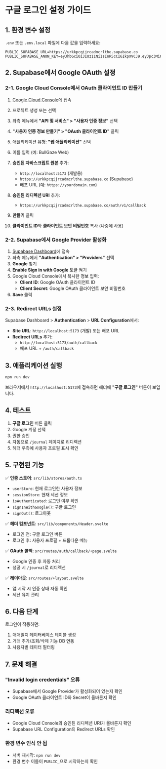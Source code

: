 # 구글 로그인 설정 가이드

## 1. 환경 변수 설정

`.env` 또는 `.env.local` 파일에 다음 값을 입력하세요:

```env
PUBLIC_SUPABASE_URL=https://urkkpcqijrcadmcrlthe.supabase.co
PUBLIC_SUPABASE_ANON_KEY=eyJhbGciOiJIUzI1NiIsInR5cCI6IkpXVCJ9.eyJpc3MiOiJzdXBhYmFzZSIsInJlZiI6InVya2twY3FpanJjYWRtY3JsdGhlIiwicm9sZSI6ImFub24iLCJpYXQiOjE3NDQzNzI2MTQsImV4cCI6MjA1OTk0ODYxNH0.94wZkO268KF2FHe3EBXbQFPRfZKayOJvxHzjNBb7CsY
```

## 2. Supabase에서 Google OAuth 설정

### 2-1. Google Cloud Console에서 OAuth 클라이언트 ID 만들기

1. [Google Cloud Console](https://console.cloud.google.com/)에 접속
2. 프로젝트 생성 또는 선택
3. 좌측 메뉴에서 **"API 및 서비스" > "사용자 인증 정보"** 선택
4. **"사용자 인증 정보 만들기" > "OAuth 클라이언트 ID"** 클릭
5. 애플리케이션 유형: **"웹 애플리케이션"** 선택
6. 이름 입력 (예: BullGaze Web)
7. **승인된 자바스크립트 원본** 추가:
   - `http://localhost:5173` (개발용)
   - `https://urkkpcqijrcadmcrlthe.supabase.co` (Supabase)
   - 배포 URL (예: `https://yourdomain.com`)

8. **승인된 리디렉션 URI** 추가:
   - `https://urkkpcqijrcadmcrlthe.supabase.co/auth/v1/callback`

9. **만들기** 클릭
10. **클라이언트 ID**와 **클라이언트 보안 비밀번호** 복사 (나중에 사용)

### 2-2. Supabase에서 Google Provider 활성화

1. [Supabase Dashboard](https://supabase.com/dashboard/project/urkkpcqijrcadmcrlthe)에 접속
2. 좌측 메뉴에서 **"Authentication" > "Providers"** 선택
3. **Google** 찾기
4. **Enable Sign in with Google** 토글 켜기
5. Google Cloud Console에서 복사한 정보 입력:
   - **Client ID**: Google OAuth 클라이언트 ID
   - **Client Secret**: Google OAuth 클라이언트 보안 비밀번호
6. **Save** 클릭

### 2-3. Redirect URLs 설정

Supabase Dashboard > **Authentication** > **URL Configuration**에서:

- **Site URL**: `http://localhost:5173` (개발) 또는 배포 URL
- **Redirect URLs** 추가:
  - `http://localhost:5173/auth/callback`
  - 배포 URL + `/auth/callback`

## 3. 애플리케이션 실행

```bash
npm run dev
```

브라우저에서 `http://localhost:5173`에 접속하면 헤더에 **"구글 로그인"** 버튼이 보입니다.

## 4. 테스트

1. **구글 로그인** 버튼 클릭
2. Google 계정 선택
3. 권한 승인
4. 자동으로 `/journal` 페이지로 리디렉션
5. 헤더 우측에 사용자 프로필 표시 확인

## 5. 구현된 기능

✅ **인증 스토어**: `src/lib/stores/auth.ts`

- `userStore`: 현재 로그인한 사용자 정보
- `sessionStore`: 현재 세션 정보
- `isAuthenticated`: 로그인 여부 확인
- `signInWithGoogle()`: 구글 로그인
- `signOut()`: 로그아웃

✅ **헤더 컴포넌트**: `src/lib/components/Header.svelte`

- 로그인 전: 구글 로그인 버튼
- 로그인 후: 사용자 프로필 + 드롭다운 메뉴

✅ **OAuth 콜백**: `src/routes/auth/callback/+page.svelte`

- Google 인증 후 자동 처리
- 성공 시 `/journal`로 리디렉션

✅ **레이아웃**: `src/routes/+layout.svelte`

- 앱 시작 시 인증 상태 자동 확인
- 세션 유지 관리

## 6. 다음 단계

로그인이 작동하면:

1. 매매일지 데이터베이스 테이블 생성
2. 거래 추가/조회/삭제 기능 DB 연동
3. 사용자별 데이터 필터링

## 7. 문제 해결

### "Invalid login credentials" 오류

- Supabase에서 Google Provider가 활성화되어 있는지 확인
- Google OAuth 클라이언트 ID와 Secret이 올바른지 확인

### 리디렉션 오류

- Google Cloud Console의 승인된 리디렉션 URI가 올바른지 확인
- Supabase URL Configuration의 Redirect URLs 확인

### 환경 변수 인식 안 됨

- 서버 재시작: `npm run dev`
- 환경 변수 이름이 `PUBLIC_`으로 시작하는지 확인
